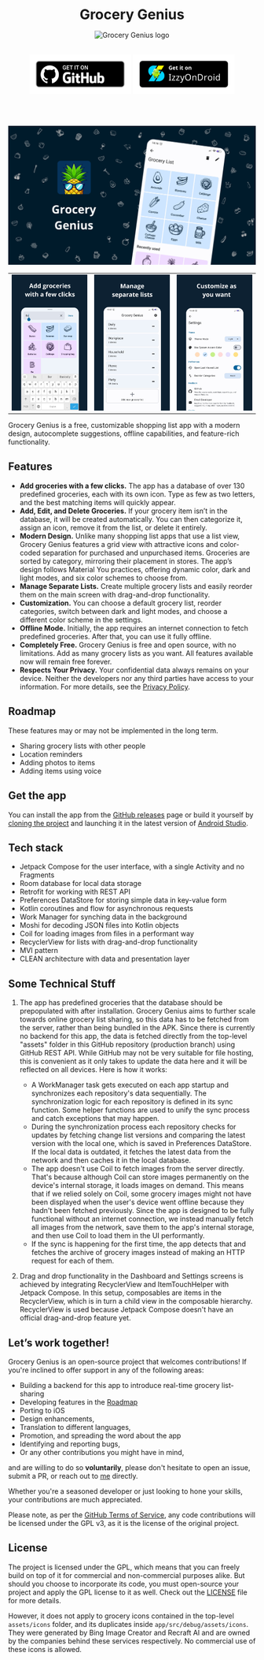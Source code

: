 <h1 align="center" style="font-size:28px; line-height:1"><b>Grocery Genius</b></h1>

<div align="center">
  <img alt="Grocery Genius logo" src="images/app_logo_rounded_corners.svg" height="150px">
</div>

<br />

<div align="center">

[<img src="images/banners/banner_github.png"
      alt="Get it on GitHub"
      height="80">](https://github.com/DanielRendox/GroceryGenius/releases)
[<img src="images/banners/banner_izzy_on_droid.png"
      alt="Get it on IzzyOnDroid"
      height="80">](https://apt.izzysoft.de/fdroid/index/apk/com.rendox.grocerygenius)

</div>

<br />
<br />

![Routine Tracker GitHub cover image](images/readme/readme_cover_image.png)

|                                                 |                                               |                                              |
|-------------------------------------------------|-----------------------------------------------|----------------------------------------------|
| ![](images/readme/feature_search_groceries.png) | ![](images/readme/feature_separate_lists.png) | ![](images/readme/feature_customization.png) |

Grocery Genius is a free, customizable shopping list app with a modern design, autocomplete suggestions, offline capabilities, and feature-rich functionality.

## Features

- **Add groceries with a few clicks.** The app has a database of over 130 predefined groceries, each with its own icon. Type as few as two letters, and the best matching items will quickly appear.
- **Add, Edit, and Delete Groceries.** If your grocery item isn’t in the database, it will be created automatically. You can then categorize it, assign an icon, remove it from the list, or delete it entirely.
- **Modern Design.** Unlike many shopping list apps that use a list view, Grocery Genius features a grid view with attractive icons and color-coded separation for purchased and unpurchased items. Groceries are sorted by category, mirroring their placement in stores. The app’s design follows Material You practices, offering dynamic color, dark and light modes, and six color schemes to choose from.
- **Manage Separate Lists.** Create multiple grocery lists and easily reorder them on the main screen with drag-and-drop functionality.
- **Customization.** You can choose a default grocery list, reorder categories, switch between dark and light modes, and choose a different color scheme in the settings.
- **Offline Mode.** Initially, the app requires an internet connection to fetch predefined groceries. After that, you can use it fully offline.
- **Completely Free.** Grocery Genius is free and open source, with no limitations. Add as many grocery lists as you want. All features available now will remain free forever.
- **Respects Your Privacy.** Your confidential data always remains on your device.  Neither the developers nor any third parties have access to your information. For more details, see the [Privacy Policy](https://github.com/DanielRendox/GroceryGenius/blob/develop/PRIVACY_POLICY.md).

## Roadmap

These features may or may not be implemented in the long term.
- Sharing grocery lists with other people
- Location reminders
- Adding photos to items
- Adding items using voice

## Get the app

You can install the app from the [GitHub releases](https://github.com/DanielRendox/GroceryGenius/releases) page or build it yourself by [cloning the project](https://docs.github.com/articles/cloning-a-repository) and launching it in the latest version of [Android Studio](https://developer.android.com/studio).

## Tech stack

- Jetpack Compose for the user interface, with a single Activity and no Fragments
- Room database for local data storage
- Retrofit for working with REST API
- Preferences DataStore for storing simple data in key-value form
- Kotlin coroutines and flow for asynchronous requests
- Work Manager for synching data in the background
- Moshi for decoding JSON files into Kotlin objects
- Coil for loading images from files in a performant way
- RecyclerView for lists with drag-and-drop functionality
- MVI pattern
- CLEAN architecture with data and presentation layer

## Some Technical Stuff

1. The app has predefined groceries that the database should be prepopulated with after installation. Grocery Genius aims to further scale towards online grocery list sharing, so this data has to be fetched from the server, rather than being bundled in the APK. Since there is currently no backend for this app, the data is fetched directly from the top-level "assets" folder in this GitHub repository (production branch) using GitHub REST API. While GitHub may not be very suitable for file hosting, this is convenient as it only takes to update the data here and it will be reflected on all devices. Here is how it works:
    - A WorkManager task gets executed on each app startup and synchronizes each repository's data sequentially. The synchronization logic for each repository is defined in its sync function. Some helper functions are used to unify the sync process and catch exceptions that may happen. 
    - During the synchronization process each repository checks for updates by fetching change list versions and comparing the latest version with the local one, which is saved in Preferences DataStore. If the local data is outdated, it fetches the latest data from the network and then caches it in the local database.
    - The app doesn't use Coil to fetch images from the server directly. That's because although Coil can store images permanently on the device's internal storage, it loads images on demand. This means that if we relied solely on Coil, some grocery images might not have been displayed when the user's device went offline because they hadn't been fetched previously. Since the app is designed to be fully functional without an internet connection, we instead manually fetch all images from the network, save them to the app's internal storage, and then use Coil to load them in the UI performantly.
    - If the sync is happening for the first time, the app detects that and fetches the archive of grocery images instead of making an HTTP request for each of them.

2. Drag and drop functionality in the Dashboard and Settings screens is achieved by integrating RecyclerView and ItemTouchHelper with Jetpack Compose. In this setup, composables are items in the RecyclerView, which is in turn a child view in the composable hierarchy. RecyclerView is used because Jetpack Compose doesn't have an official drag-and-drop feature yet.

## Let’s work together!

Grocery Genius is an open-source project that welcomes contributions! If you're inclined to offer support in any of the following areas:

- Building a backend for this app to introduce real-time grocery list-sharing
- Developing features in the [Roadmap](https://github.com/DanielRendox/GroceryGenius/tree/develop#roadmap)
- Porting to iOS
- Design enhancements,
- Translation to different languages,
- Promotion, and spreading the word about the app
- Identifying and reporting bugs,
- Or any other contributions you might have in mind,

and are willing to do so **voluntarily**, please don't hesitate to open an issue, submit a PR, or reach out to [me](https://github.com/DanielRendox) directly.

Whether you're a seasoned developer or just looking to hone your skills, your contributions are much appreciated.

Please note, as per the [GitHub Terms of Service](https://help.github.com/articles/github-terms-of-service/#6-contributions-under-repository-license), any code contributions will be licensed under the GPL v3, as it is the license of the original project.

## License

The project is licensed under the GPL, which means that you can freely build on top of it for commercial and non-commercial purposes alike. But should you choose to incorporate its code, you must open-source your project and apply the GPL license to it as well. Check out the [LICENSE](https://github.com/DanielRendox/GroceryGenius/blob/develop/LICENSE) file for more details.

However, it does not apply to grocery icons contained in the top-level `assets/icons` folder, and its duplicates inside `app/src/debug/assets/icons`. They were generated by Bing Image Creator and Recraft AI and are owned by the companies behind these services respectively. No commercial use of these icons is allowed.
